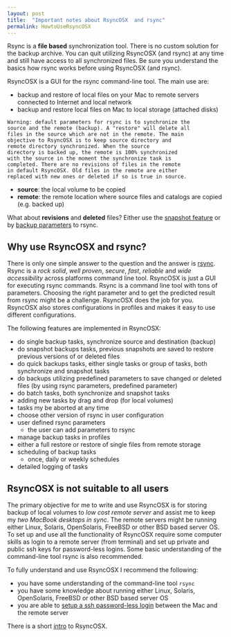 ```yaml
---
layout: post
title:  "Important notes about RsyncOSX  and rsync"
permalink: HowtoUseRsyncOSX
---
```

Rsync is a **file based** synchronization tool. There is no custom solution for the backup archive. You can quit utilizing RsyncOSX (and rsync) at any time and still have access to all synchronized files. Be sure you understand the basics how rsync works before using RsyncOSX (and rsync).

RsyncOSX is a GUI for the rsync command-line tool. The main use are:

- backup and restore of local files on your Mac to remote servers connected to Internet and local network
- backup and restore local files on Mac to local storage (attached disks)

```
Warning: default parameters for rsync is to synchronize the
source and the remote (backup). A "restore" will delete all
files in the source which are not in the remote. The main
objective to RsyncOSX is to keep source directory and
remote directory synchronized. When the source
directory is backed up, the remote is 100% synchronized
with the source in the moment the synchronize task is
completed. There are no revisions of files in the remote
in default RsyncOSX. Old files in the remote are either
replaced with new ones or deleted if so is true in source.
```
- **source**: the local volume to be copied
- **remote**: the remote location where source files and catalogs are copied (e.g. backed up)

What about **revisions** and **deleted** files? Either use the [snapshot feature](/Snapshots) or by [backup parameters](/Parameters) to rsync.

## Why use RsyncOSX and rsync?

There is only one simple answer to the question and the answer is [rsync](https://en.wikipedia.org/wiki/Rsync). Rsync is a *rock solid*, *well proven*, *secure*, *fast*, *reliable* and *wide accessibility* across platforms command line tool. RsyncOSX is just a GUI for executing rsync commands. Rsync is a command line tool with tons of parameters. Choosing the right parameter and to get the predicted result from rsync might be a challenge. RsyncOSX does the job for you. RsyncOSX also stores configurations in profiles and makes it easy to use different configurations.

The following features are implemented in RsyncOSX:

- do single backup tasks, synchronize source and destination (backup)
- do snapshot backups tasks, previous snapshots are saved to restore previous versions of or deleted files
- do quick backups tasks, either single tasks or group of tasks, both synchronize and snapshot tasks
- do backups utilizing predefined parameters to save changed or deleted files (by using rsync parameters, predefined parameter)
- do batch tasks, both synchronize and snapshot tasks
- adding new tasks by drag and drop (for local volumes)
- tasks my be aborted at any time
- choose other version of rsync in user configuration
- user defined rsync parameters
  - the user can add parameters to rsync
- manage backup tasks in profiles
- either a full restore or restore of single files from remote storage
- scheduling of backup tasks
  - once, daily or weekly schedules
- detailed logging of tasks

## RsyncOSX is not suitable to all users

The primary objective for me to write and use RsyncOSX is for storing backup of local volumes to *low cost remote server* and assist me to keep my *two MacBook desktops in sync*. The remote servers might be running either Linux, Solaris, OpenSolaris, FreeBSD or other BSD based server OS. To set up and use all the functionality of RsyncOSX require some computer skills as login to a remote server (from terminal) and set up private and public ssh keys for password-less logins. Some basic understanding of the command-line tool rsync is also recommended.

To fully understand and use RsyncOSX I recommend the following:

- you have some understanding of the command-line tool `rsync`
- you have some knowledge about running either Linux, Solaris, OpenSolaris, FreeBSD or other BSD based server OS
- you are able to [setup a ssh password-less login](/PasswordlessLogin) between the Mac and the remote server

There is a short [intro](/Intro) to RsyncOSX.
